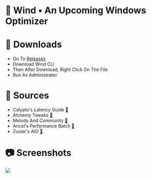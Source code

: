 # 💨 Wind • An Upcoming Windows Optimizer

# 🔽 Downloads
- Go To [Releases](https://github.com/v3dqnt/Wind/releases)
- Download Wind CLI
- Then After Download, Right Click On The File
- Run As Administrator

# 🌠 Sources
- Calypto's Latency Guide [🔗](https://docs.google.com/document/d/1c2-lUJq74wuYK1WrA_bIvgb89dUN0sj8-hO3vqmrau4/edit)
- Alchemy Tweaks [🔗](https://www.youtube.com/@ALCHEMYTWEAKS)
- Melody And Community [🔗](https://discord.com/invite/fzWpQgm)
- Ancel's Performance Batch [🔗](https://github.com/ancel1x/Ancels-Performance-Batch)
- Zusier's AIO [🔗](https://github.com/Zusier/Zusiers-optimization-Batch)

# 📷 Screenshots
<img src="https://cdn.discordapp.com/attachments/1141288490978521100/1161193088778240010/Screenshot_CLI.png?ex=65376856&is=6524f356&hm=6702e3796db8798cb0dc807290ac7c864a08ff4286343f1a7183fc0f66bb567a&">
